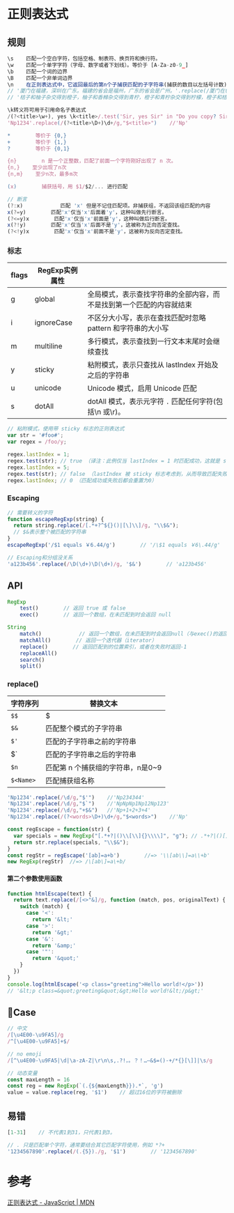 # 正则表达式

## 规则

```javascript
\s    匹配一个空白字符，包括空格、制表符、换页符和换行符。
\w    匹配一个单字字符（字母、数字或者下划线）。等价于 [A-Za-z0-9_]
\b    匹配一个词的边界
\B    匹配一个非单词边界
\n    在正则表达式中，它返回最后的第n个子捕获匹配的子字符串(捕获的数目以左括号计数)。
// '厦门在福建，深圳在广东。福建的省会是福州，广东的省会是广州。'.replace(/厦门在(.*?)，.*?\1的省会是(.*?)，.*/,'$2')
// '桔子和柚子杂交得到橙子，柚子和香橼杂交得到青柠，橙子和青柠杂交得到柠檬，橙子和桔子杂交得到柑子，橙子和柚子杂交得到葡萄柚'

\k转义符可用于引用命名子表达式
/(?<title>\w+), yes \k<title>/.test('Sir, yes Sir" in "Do you copy? Sir, yes Sir!')	//true
'Np1234'.replace(/(?<title>\D+)\d+/g,"$<title>")	//'Np'

*        等价于 {0,}
+        等价于 {1,}
?        等价于 {0,1}

{n}        n 是一个正整数，匹配了前面一个字符刚好出现了 n 次。
{n,}    至少出现了n次
{n,m}    至少n次，最多m次

(x)        捕获括号，用 $1/$2/... 进行匹配

// 断言
(?:x)            匹配 'x' 但是不记住匹配项。非捕获组，不返回该组匹配的内容
x(?=y)        匹配'x'仅当'x'后面着'y'，这种叫做先行断言。
(?<=y)x        匹配'x'仅当'x'前面是'y'，这种叫做后行断言。
x(?!y)        匹配'x'仅当'x'后面不是'y'，这被称为正向否定查找。
(?<!y)x        匹配'x'仅当'x'前面不是'y'，这被称为反向否定查找。
```

### 标志

| flags | **RegExp**实例属性 |                                                              |
| ----- | ------------------ | ------------------------------------------------------------ |
| g     | global             | 全局模式，表示查找字符串的全部内容，而不是找到第一个匹配的内容就结束 |
| i     | ignoreCase         | 不区分大小写，表示在查找匹配时忽略 pattern 和字符串的大小写  |
| m     | multiline          | 多行模式，表示查找到一行文本末尾时会继续查找                 |
| y     | sticky             | 粘附模式，表示只查找从 lastIndex 开始及之后的字符串          |
| u     | unicode            | Unicode 模式，启用 Unicode 匹配                              |
| s     | dotAll             | dotAll 模式，表示元字符 `.` 匹配任何字符(包括\n 或\r)。      |

```js
// 粘附模式，使用带 sticky 标志的正则表达式
var str = '#foo#';
var regex = /foo/y;

regex.lastIndex = 1;
regex.test(str); // true （译注：此例仅当 lastIndex = 1 时匹配成功，这就是 sticky 的作用）
regex.lastIndex = 5;
regex.test(str); // false （lastIndex 被 sticky 标志考虑到，从而导致匹配失败）
regex.lastIndex; // 0 （匹配成功或失败后都会重置为0）
```

### Escaping

```js
// 需要转义的字符
function escapeRegExp(string) {
  return string.replace(/[.*+?^${}()|[\]\\]/g, "\\$&");
  // $&表示整个被匹配的字符串
}
escapeRegExp('/$1 equals ￥6.44/g')        // '/\$1 equals ￥6\.44/g'

// Escaping和分组没关系
'a123b456'.replace(/\D(\d+)\D(\d+)/g, '$&')        // 'a123b456'
```

## API

```javascript
RegExp 
    test()        // 返回 true 或 false
    exec()        // 返回一个数组，在未匹配到时会返回 null

String
    match()            // 返回一个数组，在未匹配到时会返回null（与exec()的返回结果一致！）
    matchAll()        // 返回一个迭代器（iterator）
    replace()        // 返回匹配到的位置索引，或者在失败时返回-1
    replaceAll()
    search()
    split()
```

### replace()

| 字符序列  | 替换文本                          |
| --------- | --------------------------------- |
| `$$`      | $                                 |
| `$&`      | 匹配整个模式的子字符串            |
| `$'`      | 匹配的子字符串之前的字符串        |
| $`        | 匹配的子字符串之后的字符串        |
| `$n`      | 匹配第 n 个捕获组的字符串，n是0~9 |
| `$<Name>` | 匹配捕获组名称                    |

```js
'Np1234'.replace(/\d/g,"$'")	//'Np234344'
'Np1234'.replace(/\d/g,"$`")	//'NpNpNp1Np12Np123'
'Np1234'.replace(/\d/g,"+$&")	//'Np+1+2+3+4'
'Np1234'.replace(/(?<words>\D+)\d+/g,"$<words>")	//'Np'
```

```js
const regEscape = function(str) {
  var specials = new RegExp("[.*+?|()\\[\\]{}\\\\]", "g"); // .*+?|()[]{}\
  return str.replace(specials, "\\$&");
}
const regStr = regEscape('[ab]=a+b')		//=> '\\[ab\\]=a\\+b'
new RegExp(regStr)	//=> /\[ab\]=a\+b/
```

#### 第二个参数使用函数

```js
function htmlEscape(text) {
  return text.replace(/[<>"&]/g, function (match, pos, originalText) {
    switch (match) {
      case '<':
        return '&lt;'
      case '>':
        return '&gt;'
      case '&':
        return '&amp;'
      case '"':
        return '&quot;'
    }
  })
}
console.log(htmlEscape('<p class="greeting">Hello world!</p>')) 
// '&lt;p class=&quot;greeting&quot;&gt;Hello world!&lt;/p&gt;'
```



## 🌰Case

```javascript
// 中文
/[\u4E00-\u9FA5]/g
/^[\u4E00-\u9FA5]+$/

// no emoji
/[^\u4E00-\u9FA5|\d|\a-zA-Z|\r\n\s,.?!，。？！…—&$=()-+/*{}[\]]|\s/g
```

```javascript
// 动态变量
const maxLength = 16
const reg = new RegExp(`(.{${maxLength}}).*`, 'g')
value = value.replace(reg, '$1')    // 超过16位的字符被删除
```

## 易错

```JavaScript
[1-31]    // 不代表1到31，只代表1到3。

// . 只是匹配单个字符，通常要结合其它匹配字符使用，例如 *?+
'1234567890'.replace(/(.{5})./g, '$1')        // '1234567890'
```

# 参考

[正则表达式 - JavaScript | MDN](https://developer.mozilla.org/zh-CN/docs/Web/JavaScript/Guide/Regular_Expressions)
